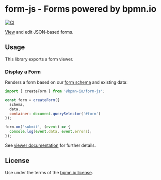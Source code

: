 # form-js - Forms powered by bpmn.io

[![CI](https://github.com/bpmn-io/form-js/workflows/CI/badge.svg)](https://github.com/bpmn-io/form-js/actions?query=workflow%3ACI)

[View](./packages/form-js-viewer) and edit JSON-based forms.


## Usage

This library exports a form viewer.

### Display a Form

Renders a form based on our [form schema](./docs/FORM_DEFINITION.md) and existing data:

```javascript
import { createForm } from '@bpmn-io/form-js';

const form = createForm({
  schema,
  data,
  container: document.querySelector('#form')
});

form.on('submit', (event) => {
  console.log(event.data, event.errors);
});
```

See [viewer documentation](./packages/form-js-viewer) for further details.


## License

Use under the terms of the [bpmn.io license](http://bpmn.io/license).
